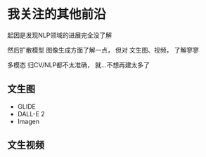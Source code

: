 # 我关注的其他前沿

起因是发现NLP领域的进展完全没了解

然后扩散模型 图像生成方面了解一点， 但对 文生图、视频， 了解寥寥

多模态 归CV/NLP都不太准确， 就...不想再建太多了


## 文生图

- GLIDE
- DALL-E 2
- Imagen


## 文生视频

